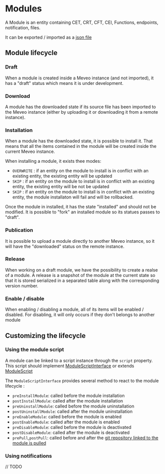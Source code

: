 # Modules

A Module is an entity containing CET, CRT, CFT, CEI, Functions, endpoints, notification, files.

It can be exported / imported as a [json file](./../../../../../../../../meveo-api-dto/src/main/java/org/meveo/api/dto/module/MeveoModuleDto.java)

## Module lifecycle

### Draft

When a module is created inside a Meveo instance (and not imported), it has a "draft" status which means it is under development.

### Download

A module has the downloaded state if its source file has been imported to the Meveo instance (either by uploading it or downloading it from a remote instance).

### Installation

When a module has the downloaded state, it is possible to install it. That means that all the items contained in the module will be created inside the current Meveo instance.

When installing a module, it exists thee modes: 

- `OVERWRITE` : if an entity on the module to install is in conflict with an existing entity, the existing entity will be updated
- `SKIP` : if an entity on the module to install is in conflict with an existing entity, the existing entity will be not be updated
- `SKIP` : if an entity on the module to install is in conflict with an existing entity, the module installaton will fail and will be rollbacked.

Once the module in installed, it has the state "installed" and should not be modified. It is possible to "fork" an installed module so its statues passes to "draft".

### Publication

It is possible to upload a module directly to another Meveo instance, so it will have the "downloaded" status on the remote instance.

### Release

When working on a draft module, we have the possibility to create a realse of a module. A release is a snapshot of the module at the current state so that it is stored serialized in a separated table along with the corresponding version number.

### Enable / disable 

When enabling / disabling a module, all of its items will be enabled / disabled. For disabling, it will only occurs if they don't belongs to another module

## Customizing the lifecycle

### Using the module script

A module can be linked to a script instance through the `script` property. This script should implement [ModuleScriptInterface](./../../../../../../../../meveo-admin/ejbs/src/main/java/org/meveo/service/script/module/ModuleScriptInterface.java) or extends [ModuleScript](../../../../../../../../meveo-admin/ejbs/src/main/java/org/meveo/service/script/module/ModuleScript.java)

The `ModuleScriptInterface` provides several method to react to the module lifecycle : 

- `preInstallModule`: called before the module installation
- `postInstallModule`: called after the module installation
- `preUninstallModule`: called before the module uninstallation
- `postUninstallModule`: called after the module uninstallation
- `preEnableModule`: called before the module is enabled
- `postEnableModule`: called after the module is enabled
- `preDisableModule`: called before the module is deactivated
- `postDisableModule`: called after the module is deactivated
- `prePull`,`postPull`: called before and after the [git repository linked to the module is pulled](https://github.com/meveo-org/meveo/blob/develop/meveo-admin-ejbs/src/main/java/org/meveo/service/git/README.md#pull)

### Using notifications

// TODO
